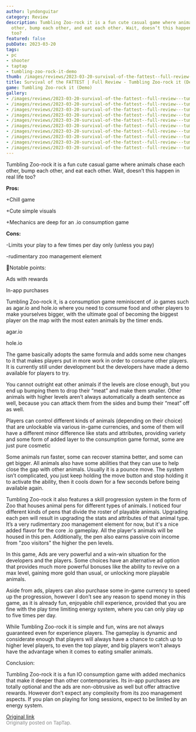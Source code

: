 ```yaml
---
author: lyndonguitar
category: Review
description: Tumbling Zoo-rock it is a fun cute casual game where animals chase each
  other, bump each other, and eat each other. Wait, doesn’t this happen in real life
  too?
featured: false
pubDate: 2023-03-20
tags:
- pc
- shooter
- taptap
- tumbling-zoo-rock-it-demo
thumb: /images/reviews/2023-03-20-survival-of-the-fattest--full-review---tumbling-zoo-rock-it-demo-0.avif
title: Survival of the FATTEST | Full Review - Tumbling Zoo-rock it (Demo)
game: Tumbling Zoo-rock it (Demo)
gallery:
- /images/reviews/2023-03-20-survival-of-the-fattest--full-review---tumbling-zoo-rock-it-demo-0.avif
- /images/reviews/2023-03-20-survival-of-the-fattest--full-review---tumbling-zoo-rock-it-demo-1.avif
- /images/reviews/2023-03-20-survival-of-the-fattest--full-review---tumbling-zoo-rock-it-demo-2.avif
- /images/reviews/2023-03-20-survival-of-the-fattest--full-review---tumbling-zoo-rock-it-demo-3.avif
- /images/reviews/2023-03-20-survival-of-the-fattest--full-review---tumbling-zoo-rock-it-demo-4.avif
- /images/reviews/2023-03-20-survival-of-the-fattest--full-review---tumbling-zoo-rock-it-demo-5.avif
- /images/reviews/2023-03-20-survival-of-the-fattest--full-review---tumbling-zoo-rock-it-demo-6.avif
- /images/reviews/2023-03-20-survival-of-the-fattest--full-review---tumbling-zoo-rock-it-demo-7.avif
- /images/reviews/2023-03-20-survival-of-the-fattest--full-review---tumbling-zoo-rock-it-demo-8.avif
- /images/reviews/2023-03-20-survival-of-the-fattest--full-review---tumbling-zoo-rock-it-demo-9.avif
---
```

Tumbling Zoo-rock it is a fun cute casual game where animals chase each other, bump each other, and eat each other. Wait, doesn’t this happen in real life too?


**Pros:**


+Chill game

+Cute simple visuals

+Mechanics are deep for an .io consumption game


**Cons:**


-Limits your play to a few times per day only (unless you pay)

-rudimentary zoo management element

📝Notable points:

Ads with rewards

In-app purchases

Tumbling Zoo-rock it, is a consumption game reminiscent of .io games such as agar.io and hole.io where you need to consume food and other players to make yourselves bigger, with the ultimate goal of becoming the biggest player on the map with the most eaten animals by the timer ends.

agar.io

hole.io

The game basically adopts the same formula and adds some new changes to it that makes players put in more work in order to consume other players. It is currently still under development but the developers have made a demo available for players to try.

You cannot outright eat other animals if the levels are close enough, but you end up bumping them to drop their “meat” and make them smaller. Other animals with higher levels aren’t always automatically a death sentence as well, because you can attack them from the sides and bump their “meat” off as well.

Players can control different kinds of animals (depending on their choice) that are unlockable via various in-game currencies, and some of them will have a different minor difference like stats and attributes, providing variety and some form of added layer to the consumption game format, some are just pure cosmetic

Some animals run faster, some can recover stamina better, and some can get bigger. All animals also have some abilities that they can use to help close the gap with other animals. Usually it is a pounce move. The system isn’t complicated, you just keep holding the move button and stop holding it to activate the ability, then it cools down for a few seconds before being available again.

Tumbling Zoo-rock it also features a skill progression system in the form of Zoo that houses animal pens for different types of animals. I noticed four different kinds of pens that divide the roster of playable animals. Upgrading each pen will result in upgrading the stats and attributes of that animal type. It’s a very rudimentary zoo management element for now, but it's a nice added flavor for the core .io gameplay. All the player's animals will be housed in this pen. Additionally, the pen also earns passive coin income from "zoo visitors" the higher the pen levels.

In this game, Ads are very powerful and a win-win situation for the developers and the players. Some choices have an alternative ad option that provides much more powerful bonuses like the ability to revive on a max level, gaining more gold than usual, or unlocking more playable animals.

Aside from ads, players can also purchase some in-game currency to speed up the progression, however I don’t see any reason to spend money in this game, as it is already fun, enjoyable chill experience, provided that you are fine with the play time limiting energy system, where you can only play up to five times per day.

While Tumbling Zoo-rock it is simple and fun, wins are not always guaranteed even for experience players. The gameplay is dynamic and considerate enough that players will always have a chance to catch up to higher level players, to even the top player, and big players won't always have the advantage when it comes to eating smaller animals.

Conclusion:

Tumbling Zoo-rock it is a fun IO consumption game with added mechanics that make it deeper than other contemporaries. Its in-app purchases are totally optional and the ads are non-obtrusive as well but offer attractive rewards. However don’t expect any complexity from its zoo management aspects. If you plan on playing for long sessions, expect to be limited by an energy system.

[Original link](https://www.taptap.io/post/4847332)<br><span style="font-size: 0.95em; color: #888;">Originally posted on TapTap.</span>